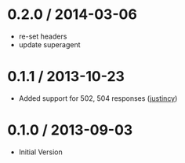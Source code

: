 
0.2.0 / 2014-03-06
==================

 * re-set headers
 * update superagent

0.1.1 / 2013-10-23
==================

  * Added support for 502, 504 responses ([justincy](https://github.com/justincy))

0.1.0 / 2013-09-03
==================

  * Initial Version